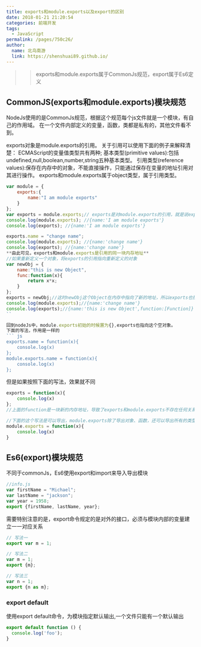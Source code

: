 ```yaml
---
title: exports和module.exports以及export的区别
date: 2018-01-21 21:20:54
categories: 前端开发
tags: 
  - JavaScript
permalink: /pages/750c26/
author: 
  name: 北鸟南游
  link: https://shenshuai89.github.io/
---
```


>> exports和module.exports属于CommonJs规范，export属于Es6定义

## CommonJS(exports和module.exports)模块规范
NodeJs使用的是CommonJs规范，根据这个规范每个js文件就是一个模块，有自己的作用域。
在一个文件内部定义的变量，函数，类都是私有的，其他文件看不到。

exports对象是module.exports的引用。
关于引用可以使用下面的例子来解释清楚：
ECMAScript的变量值类型共有两种;
基本类型(primitive values):包括undefined,null,boolean,number,string五种基本类型。
引用类型(reference values):保存在内存中的对象，不能直接操作，只能通过保存在变量的地址引用对其进行操作。
exports和module.exports属于object类型，属于引用类型。
``` js
var module = {
	exports:{
		name:"I am module exports"
	}
};
var exports = module.exports;// exports是对module.exports的引用，就是说exports指向的内存地址和module.exports指向的内存地址一样。
console.log(module.exports); //{name:'I am module exports'}
console.log(exports); //{name:'I am module exports'}

exports.name = "change name";
console.log(module.exports); //{name:'change name'}
console.log(exports); //{name:'change name'}
**由此可见，exports和module.exports是引用的同一块内存地址**
//如果重新定义一个对象，将exports的引用指向重新定义的对象
var newObj = {
	name:"this is new Object",
	func:function(x){
		return x*x;
	}
};
exports = newObj;//这时newObj这个Object在内存中指向了新的地址，所以exports也指向了这个新地址，和原来的module.exports对象内存地址没有任何关系。
console.log(module.exports);//{name:'change name'}
console.log(exports);//{name:'this is new Object',function:[Function]}
``

回到nodeJs中，module.exports初始的时候置为{},exports也指向这个空对象。
下面的写法，作用是一样的
``` js
exports.name = function(x){
	console.log(x)
};
module.exports.name = function(x){
	console.log(x)
};
```
但是如果按照下面的写法，效果就不同
``` js
exports = function(x){
	console.log(x)
};
//上面的function是一块新的内存地址，导致了exports和module.exports不存在任何关系，而require下看到的只有module.exports这个对象，看不到exports对象，所以这样写是有问题是无法导出的。

//下面的这个写法是可以导出，module.exports除了导出对象、函数，还可以导出所有的类型，如字符串，数值，布尔...
module.exports = function(x){
	console.log(x)
}
```

## Es6(export)模块规范
不同于commonJs，Es6使用export和import来导入导出模块
``` js
//info.js
var firstName = "Michael";
var lastName = "jackson";
var year = 1958;
export {firstName, lastName, year};
```

需要特别注意的是，export命令规定的是对外的接口，必须与模块内部的变量建立一一对应关系
``` js
// 写法一
export var m = 1;

// 写法二
var m = 1;
export {m};

// 写法三
var n = 1;
export {n as m};
```

### export default
使用export default命令，为模块指定默认输出,一个文件只能有一个默认输出
``` js
export default function () {
  console.log('foo');
}
```






